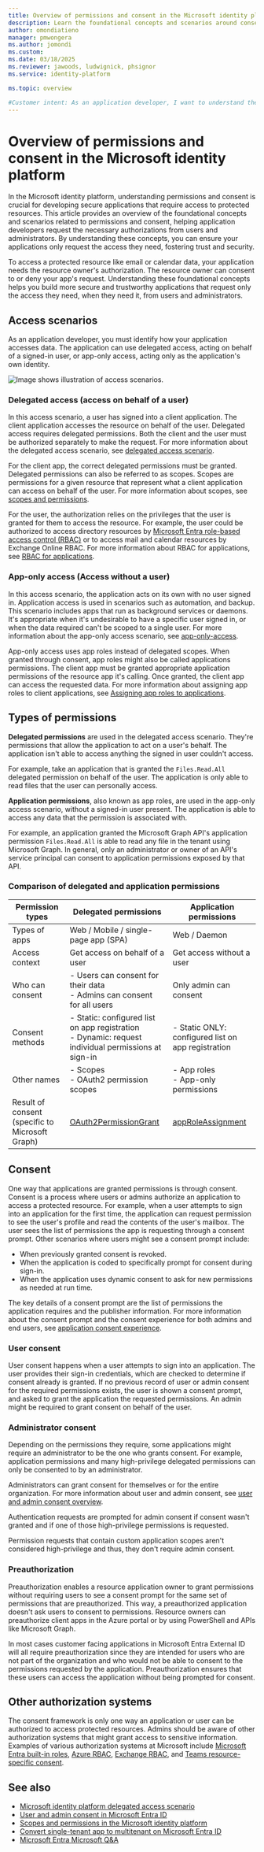 ```yaml
---
title: Overview of permissions and consent in the Microsoft identity platform
description: Learn the foundational concepts and scenarios around consent and permissions in the Microsoft identity platform
author: omondiatieno
manager: pmwongera
ms.author: jomondi
ms.custom:
ms.date: 03/18/2025
ms.reviewer: jawoods, ludwignick, phsignor
ms.service: identity-platform

ms.topic: overview

#Customer intent: As an application developer, I want to understand the different types of permissions and consent in order to properly request authorization from users and administrators for accessing protected resources in my application.
---
```


# Overview of permissions and consent in the Microsoft identity platform

In the Microsoft identity platform, understanding permissions and consent is crucial for developing secure applications that require access to protected resources. This article provides an overview of the foundational concepts and scenarios related to permissions and consent, helping application developers request the necessary authorizations from users and administrators. By understanding these concepts, you can ensure your applications only request the access they need, fostering trust and security.

To access a protected resource like email or calendar data, your application needs the resource owner's authorization. The resource owner can consent to or deny your app's request. Understanding these foundational concepts helps you build more secure and trustworthy applications that request only the access they need, when they need it, from users and administrators.

## Access scenarios

As an application developer, you must identify how your application accesses data. The application can use delegated access, acting on behalf of a signed-in user, or app-only access, acting only as the application's own identity.

![Image shows illustration of access scenarios.](./media/permissions-consent-overview/access-scenarios.png)

### Delegated access (access on behalf of a user)

In this access scenario, a user has signed into a client application. The client application accesses the resource on behalf of the user. Delegated access requires delegated permissions. Both the client and the user must be authorized separately to make the request. For more information about the delegated access scenario, see [delegated access scenario](delegated-access-primer.md).

For the client app, the correct delegated permissions must be granted. Delegated permissions can also be referred to as scopes. Scopes are permissions for a given resource that represent what a client application can access on behalf of the user. For more information about scopes, see [scopes and permissions](scopes-oidc.md).

For the user, the authorization relies on the privileges that the user is granted for them to access the resource. For example, the user could be authorized to access directory resources by [Microsoft Entra role-based access control (RBAC)](~/identity/role-based-access-control/custom-overview.md) or to access mail and calendar resources by Exchange Online RBAC. For more information about RBAC for applications, see [RBAC for applications](custom-rbac-for-developers.md).

### App-only access (Access without a user)

In this access scenario, the application acts on its own with no user signed in. Application access is used in scenarios such as automation, and backup. This scenario includes apps that run as background services or daemons. It's appropriate when it's undesirable to have a specific user signed in, or when the data required can't be scoped to a single user. For more information about the app-only access scenario, see [app-only-access](app-only-access-primer.md).

App-only access uses app roles instead of delegated scopes. When granted through consent, app roles might also be called applications permissions. The client app must be granted appropriate application permissions of the resource app it's calling. Once granted, the client app can access the requested data. For more information about assigning app roles to client applications, see [Assigning app roles to applications](./howto-add-app-roles-in-apps.md#assign-app-roles-to-applications).

## Types of permissions

**Delegated permissions** are used in the delegated access scenario. They're permissions that allow the application to act on a user's behalf. The application isn't able to access anything the signed in user couldn't access.

For example, take an application that is granted the `Files.Read.All` delegated permission on behalf of the user. The application is only able to read files that the user can personally access.

**Application permissions**, also known as app roles, are used in the app-only access scenario, without a signed-in user present. The application is able to access any data that the permission is associated with.

For example, an application granted the Microsoft Graph API's application permission `Files.Read.All` is able to read any file in the tenant using Microsoft Graph. In general, only an administrator or owner of an API's service principal can consent to application permissions exposed by that API.

### Comparison of delegated and application permissions

| Permission types | Delegated permissions | Application permissions |
|--|--|--|
| Types of apps | Web / Mobile / single-page app (SPA) | Web / Daemon |
| Access context | Get access on behalf of a user | Get access without a user |
| Who can consent | - Users can consent for their data <br> - Admins can consent for all users | Only admin can consent |
| Consent methods | - Static: configured list on app registration <br> - Dynamic: request individual permissions at sign-in | - Static ONLY: configured list on app registration |
| Other names | - Scopes <br> - OAuth2 permission scopes | - App roles <br> - App-only permissions |
| Result of consent (specific to Microsoft Graph)  | [OAuth2PermissionGrant](/graph/api/resources/oauth2permissiongrant) | [appRoleAssignment](/graph/api/resources/approleassignment) |

## Consent

One way that applications are granted permissions is through consent. Consent is a process where users or admins authorize an application to access a protected resource. For example, when a user attempts to sign into an application for the first time, the application can request permission to see the user's profile and read the contents of the user's mailbox. The user sees the list of permissions the app is requesting through a consent prompt. Other scenarios where users might see a consent prompt include:

- When previously granted consent is revoked.
- When the application is coded to specifically prompt for consent during sign-in.
- When the application uses dynamic consent to ask for new permissions as needed at run time.

The key details of a consent prompt are the list of permissions the application requires and the publisher information. For more information about the consent prompt and the consent experience for both admins and end users, see [application consent experience](application-consent-experience.md).

### User consent

User consent happens when a user attempts to sign into an application. The user provides their sign-in credentials, which are checked to determine if consent already is granted. If no previous record of user or admin consent for the required permissions exists, the user is shown a consent prompt, and asked to grant the application the requested permissions. An admin might be required to grant consent on behalf of the user.

### Administrator consent

Depending on the permissions they require, some applications might require an administrator to be the one who grants consent. For example, application permissions and many high-privilege delegated permissions can only be consented to by an administrator.

Administrators can grant consent for themselves or for the entire organization. For more information about user and admin consent, see [user and admin consent overview](~/identity/enterprise-apps/user-admin-consent-overview.md).

Authentication requests are prompted for admin consent if consent wasn't granted and if one of those high-privilege permissions is requested.

Permission requests that contain custom application scopes aren't considered high-privilege and thus, they don't require admin consent.

### Preauthorization

Preauthorization enables a resource application owner to grant permissions without requiring users to see a consent prompt for the same set of permissions that are preauthorized. This way, a preauthorized application doesn't ask users to consent to permissions. Resource owners can preauthorize client apps in the Azure portal or by using PowerShell and APIs like Microsoft Graph.

In most cases customer facing applications in Microsoft Entra External ID will all require preauthorization since they are intended for users who are not part of the organization and who would not be able to consent to the permissions requested by the application. Preauthorization ensures that these users can access the application without being prompted for consent.

## Other authorization systems

The consent framework is only one way an application or user can be authorized to access protected resources. Admins should be aware of other authorization systems that might grant access to sensitive information. Examples of various authorization systems at Microsoft include [Microsoft Entra built-in roles](/entra/identity/role-based-access-control/permissions-reference), [Azure RBAC](/azure/role-based-access-control/overview), [Exchange RBAC](/exchange/permissions-exo/application-rbac), and [Teams resource-specific consent](/microsoftteams/platform/graph-api/rsc/resource-specific-consent). 

## See also

- [Microsoft identity platform delegated access scenario](delegated-access-primer.md)
- [User and admin consent in Microsoft Entra ID](~/identity/enterprise-apps/user-admin-consent-overview.md)
- [Scopes and permissions in the Microsoft identity platform](scopes-oidc.md)
- [Convert single-tenant app to multitenant on Microsoft Entra ID](./howto-convert-app-to-be-multi-tenant.md)
- [Microsoft Entra Microsoft Q&A](/answers/tags/455/entra-id)
